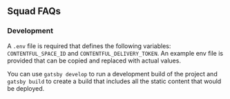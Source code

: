 ## Squad FAQs

### Development

A `.env` file is required that defines the following variables:
`CONTENTFUL_SPACE_ID` and `CONTENTFUL_DELIVERY_TOKEN`. An example env file is provided that can be copied and replaced with actual values.

You can use `gatsby develop` to run a development build of the project and `gatsby build` to create a build that includes all the static content that would be deployed.